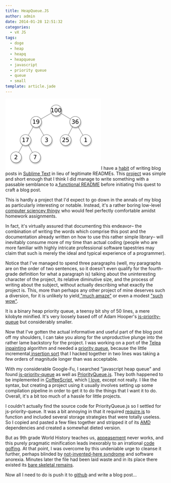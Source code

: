 ```yaml
---
title: HeapQueue.JS
author: admin
date: 2014-01-28 12:51:32
categories:
  - vX JS
tags: 
  - doge
  - heap
  - heapq
  - heapqueue
  - javascript
  - priority queue
  - queue
  - small
template: article.jade
---
```


[![heap](heap-300x222.png)](heap.png)I have a [habit](https://github.com/antimatter15/ocrad.js) of writing blog posts in [Sublime Text](http://www.sublimetext.com/3) in lieu of legitimate READMEs. This [project](https://github.com/antimatter15/heapqueue.js) was simple and short enough that I think I did manage to write something with a passable semblance to a[ functional README](https://github.com/antimatter15/heapqueue.js/blob/master/README.md) before initiating this quest to craft a blog post.

This is hardly a project that I'd expect to go down in the annals of my blog as particularly interesting or notable. Instead, it's a rather boring low-level [computer sciencey thingy](http://en.wikipedia.org/wiki/Heap_(data_structure)) who would feel perfectly comfortable amidst homework assignments.

In fact, it's virtually assured that documenting this endeavor– the combination of writing the words which comprise this post and the documentation already written on how to use this rather simple library– will inevitably consume more of my time than actual coding (people who are more familiar with highly intricate professional software tapestries may claim that such is merely the ideal and typical experience of a programmer).

Notice that I've managed to spend three paragraphs (well, my paragraphs are on the order of two sentences, so it doesn't even qualify for the fourth-grade definition for what a paragraph is) talking about the uninteresting character of the project, its relative diminutive size, and the process of writing about the subject, without actually describing what exactly the project is. This, more than perhaps any other project of mine deserves such a diversion, for it is unlikely to yield[ "much amaze"](vQvAaGW.jpg) or even a modest ["such wow"](tumblr_mtsg23ehsy1sjf3who1_500.jpg).

It is a binary heap priority queue, a teensy bit shy of 50 lines, a mere kilobyte minified. It's very loosely based off of Adam Hooper's [js-priority-queue](https://github.com/adamhooper/js-priority-queue) but considerably smaller.

Now that I've gotten the actual informative and useful part of the blog post off my shoulders, I can take you along for the unproductive plunge into the rather lame backstory for the project. I was working on a port of the [Telea](http://iwi.eldoc.ub.rug.nl/FILES/root/2004/JGraphToolsTelea/2004JGraphToolsTelea.pdf) [inpainting](http://en.wikipedia.org/wiki/Inpainting) algorithm and needed a [priority queue](http://en.wikipedia.org/wiki/Priority_queue), because the little incremental[ insertion sort](http://en.wikipedia.org/wiki/Insertion_sort) that I hacked together in two lines was taking a few orders of magnitude longer than was acceptable.

With my considerable Google-Fu, I searched "javascript heap queue" and found [js-priority-queue](https://github.com/adamhooper/js-priority-queue) as well as [PriorityQueue.js](https://github.com/STRd6/priority_queue/tree/master). They both happened to be implemented in [CoffeeScript](http://coffeescript.org/), which [I love](https://github.com/neotenic/protobowl), except not really. I like the syntax, but creating a project using it usually involves setting up some compilation pipeline in order to get it to do the things that I want it to do. Overall, it's a bit too much of a hassle for little projects.

I couldn't actually find the source code for PriorityQueue.js so I settled for js-priority-queue. It was a bit annoying in that it required [require.js](http://requirejs.org/) to function and included several storage strategies that were totally useless. So I copied and pasted a few files together and stripped it of its [AMD](http://requirejs.org/docs/whyamd.html) dependencies and created a somewhat dieted version.

But as 9th grade World History teaches us, [appeasement](http://en.wikipedia.org/wiki/Appeasement) never works, and this purely pragmatic minification leads inexorably to an irrational [code golfing](http://en.wikipedia.org/wiki/Code_golf). At that point, I was overcome by this undeniable urge to cleanse it further, perhaps blinded by [not-invented-here syndrome](http://en.wikipedia.org/wiki/Not_invented_here) and software anorexia. Minutes later the file had been laid waste and in its place there existed its [bare skeletal remains](https://github.com/antimatter15/heapqueue.js/blob/master/heapqueue.js).

Now all I need to do is push it to [github](https://github.com/antimatter15/heapqueue.js) and write a blog post...
